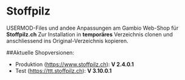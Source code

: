 # Stoffpilz

USERMOD-Files und andee Anpassungen am Gambio Web-Shop für **Stoffpilz.ch**
Zur Installation in **temporäres** Verzeichnis clonen und anschliessend ins Original-Verzeichnis kopieren.

##Aktuelle Shopversionen:
* Produktion (https://www.stoffpilz.ch):  **V 2.4.0.1**
* Test (https://ttt.stoffpilz.ch):        **V 3.10.0.1**
